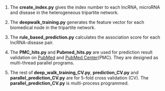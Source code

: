 1. The **create_index.py** gives the index number to each lncRNA, microRNA and disease in the heterogeneous tripartite network.

2. The **deepwalk_training.py** generates the feature vector for each biomedical node in the tripartite network.

3. The **rule_based_prediction.py** calculates the association score for each lncRNA-disease pair.

4. The **PMC_hits.py** and **Pubmed_hits.py** are used for prediction result validation on [PubMed](https://www.ncbi.nlm.nih.gov/pubmed/) 
and [PubMed Center](https://www.ncbi.nlm.nih.gov/pmc/)(PMC). They are designed as multi-thread parallel programs.

5. The rest of **deep_walk_training_CV.py**, **prediction_CV.py** and **parallel_prediction_CV.py** are for 5-fold cross validation (CV). The **parallel_prediction_CV.py** is multi-process programmed.
